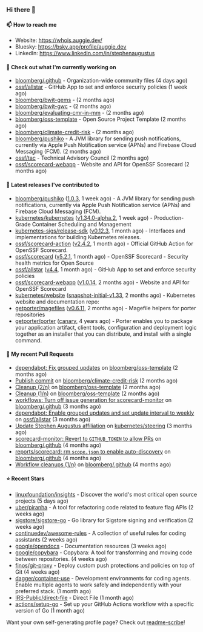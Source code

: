 ### Hi there 👋

#### 📫 How to reach me

- Website: https://whois.auggie.dev/
- Bluesky: https://bsky.app/profile/auggie.dev
- LinkedIn: https://www.linkedin.com/in/stephenaugustus

#### 👷 Check out what I'm currently working on

- [bloomberg/.github](https://github.com/bloomberg/.github) - Organization-wide community files (4 days ago)
- [ossf/allstar](https://github.com/ossf/allstar) - GitHub App to set and enforce security policies (1 week ago)
- [bloomberg/bwit-gems](https://github.com/bloomberg/bwit-gems) -  (2 months ago)
- [bloomberg/bwit-gwc](https://github.com/bloomberg/bwit-gwc) -  (2 months ago)
- [bloomberg/evaluating-cmr-in-mm](https://github.com/bloomberg/evaluating-cmr-in-mm) -  (2 months ago)
- [bloomberg/oss-template](https://github.com/bloomberg/oss-template) - Open Source Project Template (2 months ago)
- [bloomberg/climate-credit-risk](https://github.com/bloomberg/climate-credit-risk) -  (2 months ago)
- [bloomberg/pushiko](https://github.com/bloomberg/pushiko) - A JVM library for sending push notifications, currently via Apple Push Notification service (APNs) and Firebase Cloud Messaging (FCM). (2 months ago)
- [ossf/tac](https://github.com/ossf/tac) - Technical Advisory Council (2 months ago)
- [ossf/scorecard-webapp](https://github.com/ossf/scorecard-webapp) - Website and API for OpenSSF Scorecard (2 months ago)

#### 🔭 Latest releases I've contributed to

- [bloomberg/pushiko](https://github.com/bloomberg/pushiko) ([1.0.3](https://github.com/bloomberg/pushiko/releases/tag/1.0.3), 1 week ago) - A JVM library for sending push notifications, currently via Apple Push Notification service (APNs) and Firebase Cloud Messaging (FCM).
- [kubernetes/kubernetes](https://github.com/kubernetes/kubernetes) ([v1.34.0-alpha.2](https://github.com/kubernetes/kubernetes/releases/tag/v1.34.0-alpha.2), 1 week ago) - Production-Grade Container Scheduling and Management
- [kubernetes-sigs/release-sdk](https://github.com/kubernetes-sigs/release-sdk) ([v0.12.3](https://github.com/kubernetes-sigs/release-sdk/releases/tag/v0.12.3), 1 month ago) - Interfaces and implementations for building Kubernetes releases.
- [ossf/scorecard-action](https://github.com/ossf/scorecard-action) ([v2.4.2](https://github.com/ossf/scorecard-action/releases/tag/v2.4.2), 1 month ago) - Official GitHub Action for OpenSSF Scorecard.
- [ossf/scorecard](https://github.com/ossf/scorecard) ([v5.2.1](https://github.com/ossf/scorecard/releases/tag/v5.2.1), 1 month ago) - OpenSSF Scorecard - Security health metrics for Open Source
- [ossf/allstar](https://github.com/ossf/allstar) ([v4.4](https://github.com/ossf/allstar/releases/tag/v4.4), 1 month ago) - GitHub App to set and enforce security policies
- [ossf/scorecard-webapp](https://github.com/ossf/scorecard-webapp) ([v1.0.14](https://github.com/ossf/scorecard-webapp/releases/tag/v1.0.14), 2 months ago) - Website and API for OpenSSF Scorecard
- [kubernetes/website](https://github.com/kubernetes/website) ([snapshot-initial-v1.33](https://github.com/kubernetes/website/releases/tag/snapshot-initial-v1.33), 2 months ago) - Kubernetes website and documentation repo: 
- [getporter/magefiles](https://github.com/getporter/magefiles) ([v0.6.11](https://github.com/getporter/magefiles/releases/tag/v0.6.11), 2 months ago) - Magefile helpers for porter repositories
- [getporter/porter](https://github.com/getporter/porter) ([canary](https://github.com/getporter/porter/releases/tag/canary), 4 years ago) - Porter enables you to package your application artifact, client tools, configuration and deployment logic together as an installer that you can distribute, and install with a single command.

#### 🔨 My recent Pull Requests

- [dependabot: Fix grouped updates](https://github.com/bloomberg/oss-template/pull/10) on [bloomberg/oss-template](https://github.com/bloomberg/oss-template) (2 months ago)
- [Publish commit](https://github.com/bloomberg/climate-credit-risk/pull/1) on [bloomberg/climate-credit-risk](https://github.com/bloomberg/climate-credit-risk) (2 months ago)
- [Cleanup (2/n)](https://github.com/bloomberg/oss-template/pull/9) on [bloomberg/oss-template](https://github.com/bloomberg/oss-template) (2 months ago)
- [Cleanup (1/n)](https://github.com/bloomberg/oss-template/pull/7) on [bloomberg/oss-template](https://github.com/bloomberg/oss-template) (2 months ago)
- [workflows: Turn off issue generation for scorecard-monitor](https://github.com/bloomberg/.github/pull/23) on [bloomberg/.github](https://github.com/bloomberg/.github) (3 months ago)
- [dependabot: Enable grouped updates and set update interval to weekly](https://github.com/ossf/allstar/pull/671) on [ossf/allstar](https://github.com/ossf/allstar) (3 months ago)
- [Update Stephen Augustus affiliation](https://github.com/kubernetes/steering/pull/290) on [kubernetes/steering](https://github.com/kubernetes/steering) (3 months ago)
- [scorecard-monitor: Revert to `GITHUB_TOKEN` to allow PRs](https://github.com/bloomberg/.github/pull/14) on [bloomberg/.github](https://github.com/bloomberg/.github) (4 months ago)
- [reports/scorecard: rm `scope.json` to enable auto-discovery](https://github.com/bloomberg/.github/pull/13) on [bloomberg/.github](https://github.com/bloomberg/.github) (4 months ago)
- [Workflow cleanups (1/n)](https://github.com/bloomberg/.github/pull/12) on [bloomberg/.github](https://github.com/bloomberg/.github) (4 months ago)

#### ⭐ Recent Stars

- [linuxfoundation/insights](https://github.com/linuxfoundation/insights) - Discover the world&#39;s most critical open source projects (5 days ago)
- [uber/piranha](https://github.com/uber/piranha) - A tool for refactoring code related to feature flag APIs (2 weeks ago)
- [sigstore/sigstore-go](https://github.com/sigstore/sigstore-go) - Go library for Sigstore signing and verification (2 weeks ago)
- [continuedev/awesome-rules](https://github.com/continuedev/awesome-rules) - A collection of useful rules for coding assistants (2 weeks ago)
- [google/opendocs](https://github.com/google/opendocs) - Documentation resources (3 weeks ago)
- [google/copybara](https://github.com/google/copybara) - Copybara: A tool for transforming and moving code between repositories. (4 weeks ago)
- [finos/git-proxy](https://github.com/finos/git-proxy) - Deploy custom push protections and policies on top of Git (4 weeks ago)
- [dagger/container-use](https://github.com/dagger/container-use) - Development environments for coding agents. Enable multiple agents to work safely and independently with your preferred stack. (1 month ago)
- [IRS-Public/direct-file](https://github.com/IRS-Public/direct-file) - Direct File (1 month ago)
- [actions/setup-go](https://github.com/actions/setup-go) - Set up your GitHub Actions workflow with a specific version of Go (1 month ago)



Want your own self-generating profile page? Check out [readme-scribe](https://github.com/muesli/readme-scribe)!
